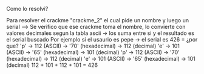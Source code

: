 Como lo resolvi?

Para resolver el crackme "crackme_2" el cual pide un nombre y luego un serial -->
Se verifico que ese crackme toma el nombre, lo convierte con valores decimales segun la tabla ascii -> 
los suma entre si y el resultado es el serial buscado 
Por ejemplo si el usaurio es pepe -> el serial es 426 = ¿por que?
'p' -> 112 (ASCII) -> '70' (hexadecimal) -> 112 (decimal)
'e' -> 101 (ASCII) -> '65' (hexadecimal) -> 101 (decimal)
'p' -> 112 (ASCII) -> '70' (hexadecimal) -> 112 (decimal)
'e' -> 101 (ASCII) -> '65' (hexadecimal) -> 101 (decimal)
112 + 101 + 112 + 101 = 426 

